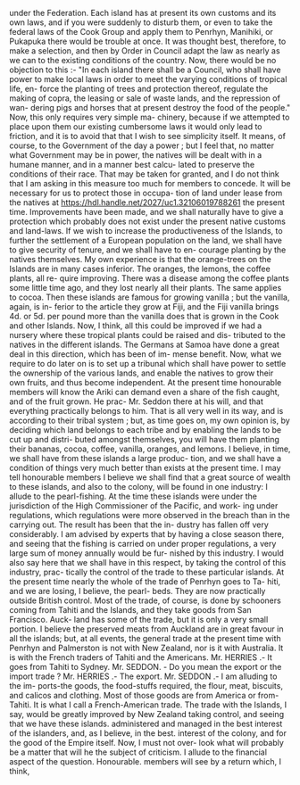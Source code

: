 under the Federation. Each island has at present its own customs and its own laws, and if you were suddenly to disturb them, or even to take the federal laws of the Cook Group and apply them to Penrhyn, Manihiki, or Pukapuka there would be trouble at once. It was thought best, therefore, to make a selection, and then by Order in Council adapt the law as nearly as we can to the existing conditions of the country. Now, there would be no objection to this :- "In each island there shall be a Council, who shall have power to make local laws in order to meet the varying conditions of tropical life, en- force the planting of trees and protection thereof, regulate the making of copra, the leasing or sale of waste lands, and the repression of wan- dering pigs and horses that at present destroy the food of the people." Now, this only requires very simple ma- chinery, because if we attempted to place upon them our existing cumbersome laws it would only lead to friction, and it is to avoid that that I wish to see simplicity itself. It means, of course, to the Government of the day a power ; but I feel that, no matter what Government may be in power, the natives will be dealt with in a humane manner, and in a manner best calcu- lated to preserve the conditions of their race. That may be taken for granted, and I do not think that I am asking in this measure too much for members to concede. It will be necessary for us to protect those in occupa- tion of land under lease from the natives at https://hdl.handle.net/2027/uc1.32106019788261 the present time. Improvements have been made, and we shall naturally have to give a protection which probably does not exist under the present native customs and land-laws. If we wish to increase the productiveness of the Islands, to further the settlement of a European population on the land, we shall have to give security of tenure, and we shall have to en- courage planting by the natives themselves. My own experience is that the orange-trees on the Islands are in many cases inferior. The oranges, the lemons, the coffee plants, all re- quire improving. There was a disease among the coffee plants some little time ago, and they lost nearly all their plants. The same applies to cocoa. Then these islands are famous for growing vanilla ; but the vanilla, again, is in- ferior to the article they grow at Fiji, and the Fiji vanilla brings 4d. or 5d. per pound more than the vanilla does that is grown in the Cook and other Islands. Now, I think, all this could be improved if we had a nursery where these tropical plants could be raised and dis- tributed to the natives in the different islands. The Germans at Samoa have done a great deal in this direction, which has been of im- mense benefit. Now, what we require to do later on is to set up a tribunal which shall have power to settle the ownership of the various lands, and enable the natives to grow their own fruits, and thus become independent. At the present time honourable members will know the Ariki can demand even a share of the fish caught, and of the fruit grown. He prac- Mr. Seddon there at his will, and that everything practically belongs to him. That is all very well in its way, and is according to their tribal system ; but, as time goes on, my own opinion is, by deciding which land belongs to each tribe and by enabling the lands to be cut up and distri- buted amongst themselves, you will have them planting their bananas, cocoa, coffee, vanilla, oranges, and lemons. I believe, in time, we shall have from these islands a large produc- tion, and we shall have a condition of things very much better than exists at the present time. I may tell honourable members I believe we shall find that a great source of wealth to these islands, and also to the colony, will be found in one industry: I allude to the pearl-fishing. At the time these islands were under the jurisdiction of the High Commissioner of the Pacific, and work- ing under regulations, which regulations were more observed in the breach than in the carrying out. The result has been that the in- dustry has fallen off very considerably. I am advised by experts that by having a close season there, and seeing that the fishing is carried on under proper regulations, a very large sum of money annually would be fur- nished by this industry. I would also say here that we shall have in this respect, by taking the control of this industry, prac- tically the control of the trade to these particular islands. At the present time nearly the whole of the trade of Penrhyn goes to Ta- hiti, and we are losing, I believe, the pearl- beds. They are now practically outside British control. Most of the trade, of course, is done by schooners coming from Tahiti and the Islands, and they take goods from San Francisco. Auck- land has some of the trade, but it is only a very small portion. I believe the preserved meats from Auckland are in great favour in all the islands; but, at all events, the general trade at the present time with Penrhyn and Palmerston is not with New Zealand, nor is it with Australia. It is with the French traders of Tahiti and the Americans. Mr. HERRIES .- It goes from Tahiti to Sydney. Mr. SEDDON. - Do you mean the export or the import trade ? Mr. HERRIES .- The export. Mr. SEDDON .- I am alluding to the im- ports-the goods, the food-stuffs required, the flour, meat, biscuits, and calicos and clothing. Most of those goods are from America or from- Tahiti. It is what I call a French-American trade. The trade with the Islands, I say, would be greatly improved by New Zealand taking control, and seeing that we have these islands. administered and managed in the best interest of the islanders, and, as I believe, in the best. interest of the colony, and for the good of the Empire itself. Now, I must not over- look what will probably be a matter that will he the subject of criticism. I allude to the financial aspect of the question. Honourable. members will see by a return which, I think, 